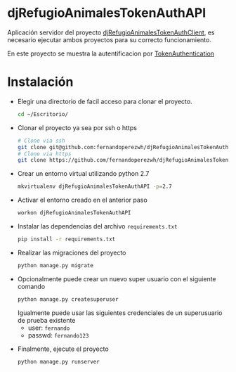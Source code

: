 # djRefugioAnimalesTokenAuthAPI
Aplicación servidor del proyecto [djRefugioAnimalesTokenAuthClient](https://github.com/fernandoperezwh/djRefugioAnimalesTokenAuthClient), es necesario ejecutar ambos proyectos para su correcto funcionamiento.

En este proyecto se muestra la autentificacion por [TokenAuthentication](https://www.django-rest-framework.org/api-guide/authentication/#tokenauthentication)


# Instalación
- Elegir una directorio de facil acceso para clonar el proyecto. 
    ```bash
    cd ~/Escritorio/
    ```
- Clonar el proyecto ya sea por ssh o https
    ```bash
    # Clone via ssh
    git clone git@github.com:fernandoperezwh/djRefugioAnimalesTokenAuthAPI.git
    # Clone via https
    git clone https://github.com/fernandoperezwh/djRefugioAnimalesTokenAuthAPI.git
    ```
- Crear un entorno virtual utilizando python 2.7
    ```bash
    mkvirtualenv djRefugioAnimalesTokenAuthAPI -p=2.7
    ```
- Activar el entorno creado en el anterior paso
    ```bash
    workon djRefugioAnimalesTokenAuthAPI
    ```
- Instalar las dependencias del archivo `requirements.txt` 
    ```bash
    pip install -r requirements.txt
    ```
- Realizar las migraciones del proyecto 
    ```bash 
    python manage.py migrate
    ```
- Opcionalmente puede crear un nuevo super usuario con el siguiente comando
    ```bash
    python manage.py createsuperuser
    ```    
    Igualmente puede usar las siguientes credenciales de un superusuario de prueba existente
    - user: `fernando`
    - passwd: `fernando123`

<!-- - Crear super user con: ```python manage.py createsuperuser``` -->
- Finalmente, ejecute el proyecto
    ```bash
    python manage.py runserver
    ```

